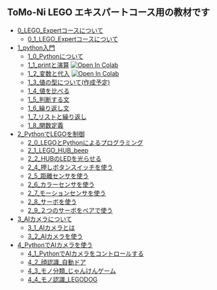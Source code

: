 ## ToMo-Ni LEGO エキスパートコース用の教材です

- [0_LEGO_Expertコースについて](0_LEGO_Expertコースについて)
  - [0_1_LEGO_Expertコースについて](0_LEGO_Expertコースについて/0_1_LEGO_Expertコースについて.ipynb)
- [1_python入門](1_python入門)
  - [1_0_Pythonについて](1_Python入門/1_0_Pythonについて.ipynb)
  - [1_1_printと演算](1_Python入門/1_1_printと演算) [![Open In Colab](https://colab.research.google.com/assets/colab-badge.svg)](https://colab.research.google.com/github/TomoniCodeAcademy/LEGO-expoert-course/blob/ab330cc40ae45564de4c733c6d0ce71dea5f255a/text/1_Python%E5%85%A5%E9%96%80/1_1_print%E3%81%A8%E6%BC%94%E7%AE%97.ipynb)
  - [1_2_変数と代入](1_Python入門/1_2_変数と代入.ipynb) [![Open In Colab](https://colab.research.google.com/assets/colab-badge.svg)](https://colab.research.google.com/github/TomoniCodeAcademy/LEGO-expoert-course/blob/main/text/1_Python%E5%85%A5%E9%96%80/1_2_%E5%A4%89%E6%95%B0%E3%81%A8%E4%BB%A3%E5%85%A5.ipynb)
  - [1_3_値の型について(作成予定)](1_Python入門/1_3_値の型について.ipynb)
  - [1_4_値を比べる](1_Python入門/1_4_値を比べる.ipynb)
  - [1_5_判断する文](1_Python入門/1_5_判断する文.ipynb)
  - [1_6_繰り返し文](1_Python入門/1_6_繰り返し文.ipynb)
  - [1_7_リストと繰り返し](1_Python入門/1_7_リストと繰り返し.ipynb)
  - [1_8_関数定義](1_Python入門/1_8_関数定義.ipynb)
- [2_PythonでLEGOを制御](2_PythonでLEGOを制御)
  - [2_0_LEGOとPythonによるプログラミング](2_PythonでLEGOを制御/2_0_LEGOとPythonによるプログラミング.ipynb)
  - [2_1_LEGO_HUB_beep](2_PythonでLEGOを制御/2_1_LEGO_HUB_beep.ipynb)
  - [2_2_HUBのLEDを光らせる](2_PythonでLEGOを制御/2_2_HUBのLEDを光らせる.ipynb)
  - [2_4_押しボタンスイッチを使う](2_PythonでLEGOを制御/2_4_押しボタンスイッチを使う.ipynb)
  - [2_5_距離センサを使う](2_PythonでLEGOを制御/2_5_距離センサを使う.ipynb)
  - [2_6_カラーセンサを使う](2_PythonでLEGOを制御/2_6_カラーセンサを使う.ipynb)
  - [2_7_モーションセンサを使う](2_PythonでLEGOを制御/2_7_モーションセンサを使う.ipynb)
  - [2_8_サーボを使う](2_PythonでLEGOを制御/2_8_サーボを使う.ipynb)
  - [2_9_２つのサーボをペアで使う](2_PythonでLEGOを制御/2_9_２つのサーボをペアで使う.ipynb)
- [3_AIカメラについて](3_AIカメラについて.ipynb)
  - [3_1_AIカメラとは](3_AIカメラについて/3_1_AIカメラとは.ipynb)
  - [3_2_AIカメラを使う](3_AIカメラについて/3_2_AIカメラを使う)
- [4_PythonでAIカメラを使う](4_PythonでAIカメラを使う)
  - [4_1_PythonでAIカメラをコントロールする](4_PythonでAIカメラを使う/4_1_AIカメラをPythonでコントロールする.ipynb) 　　
  - [4_2_顔認識_自動ドア](4_PythonでAIカメラを使う/4_2_顔認識_自動ドア)
  - [4_3_モノ分類_じゃんけんゲーム](4_PythonでAIカメラを使う/4_3_モノ分類_じゃんけんゲーム)
  - [4_4_モノ認識_LEGODOG](4_PythonでAIカメラを使う/4_4_モノ認識_LEGODOG)

